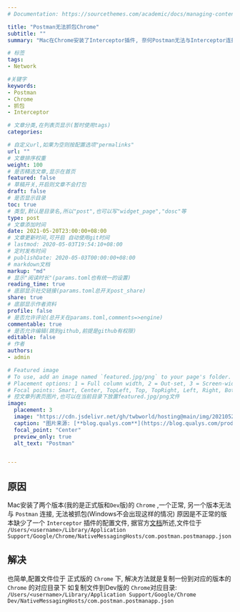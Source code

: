 ```yaml
---
# Documentation: https://sourcethemes.com/academic/docs/managing-content/

title: "Postman无法抓包Chrome"
subtitle: ""
summary: "Mac在Chrome安装了Interceptor插件, 奈何Postman无法与Interceptor连接,也就无法抓包"

# 标签
tags:
- Network

#关键字
keywords:
- Postman
- Chrome
- 抓包
- Interceptor

# 文章分类,在列表页显示(暂时使用tags)
categories:

# 自定义url,如果为空则按配置选项"permalinks"
url: ""
# 文章排序权重
weight: 100
# 是否精选文章,显示在首页
featured: false
# 草稿开关,开启则文章不会打包
draft: false
# 是否显示目录
toc: true
# 类型,默认是目录名,所以"post",也可以写"widget_page","dosc"等
type: post
# 文章添加时间
date: 2021-05-20T23:00:00+08:00
# 文章更新时间,可开启 自动使用git时间
# lastmod: 2020-05-03T19:54:10+08:00
# 定时发布时间
# publishDate: 2020-05-03T00:00:00+08:00
# markdown文档
markup: "md"
# 显示"阅读时长"(params.toml也有统一的设置)
reading_time: true
# 底部显示社交链接(params.toml总开关post_share)
share: true
# 底部显示作者资料
profile: false
# 是否允许评论(总开关在params.toml,comments=>engine)
commentable: true
# 是否允许编辑(跳到github,前提是github有权限)
editable: false
# 作者
authors:
- admin

# Featured image
# To use, add an image named `featured.jpg/png` to your page's folder.
# Placement options: 1 = Full column width, 2 = Out-set, 3 = Screen-width
# Focal points: Smart, Center, TopLeft, Top, TopRight, Left, Right, BottomLeft, Bottom, BottomRight.
# 控文章列表页图片,也可以在当前目录下放置featured.jpg/png文件
image:
  placement: 3
  image: "https://cdn.jsdelivr.net/gh/twbworld/hosting@main/img/20210520215326.jpeg"
  caption: "图片来源: [**blog.qualys.com**](https://blog.qualys.com/product-tech/2019/10/07/enhanced-api-scanning-with-postman-support-in-qualys-was)"
  focal_point: "Center"
  preview_only: true
  alt_text: "Postman"


---
```




## 原因

Mac安装了两个版本(我的是正式版和`Dev`版)的 `Chrome` ,一个正常, 另一个版本无法与 `Postman` 连接, 无法被抓包(Windows不会出现这样的情况)
原因是不正常的版本缺少了一个 `Interceptor` 插件的配置文件, 据官方[文档](https://learning.postman.com/docs/sending-requests/capturing-request-data/interceptor/#how-it-works)所述,文件位于
`/Users/<username>/Library/Application Support/Google/Chrome/NativeMessagingHosts/com.postman.postmanapp.json`

## 解决

也简单,配置文件位于 正式版的 `Chrome` 下, 解决方法就是复制一份到对应的版本的 `Chrome` 的对应目录下
如复制文件到Dev版的 `Chrome`对应目录: `/Users/<username>/Library/Application Support/Google/Chrome Dev/NativeMessagingHosts/com.postman.postmanapp.json`
